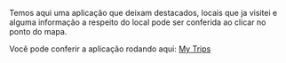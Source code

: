 Temos aqui uma aplicação que deixam destacados, locais que ja visitei e alguma informação a respeito do local pode ser conferida ao clicar no ponto do mapa. 

Você pode conferir a aplicação rodando aqui: <a href="my-trips-tau.vercel.app">My Trips</a>
